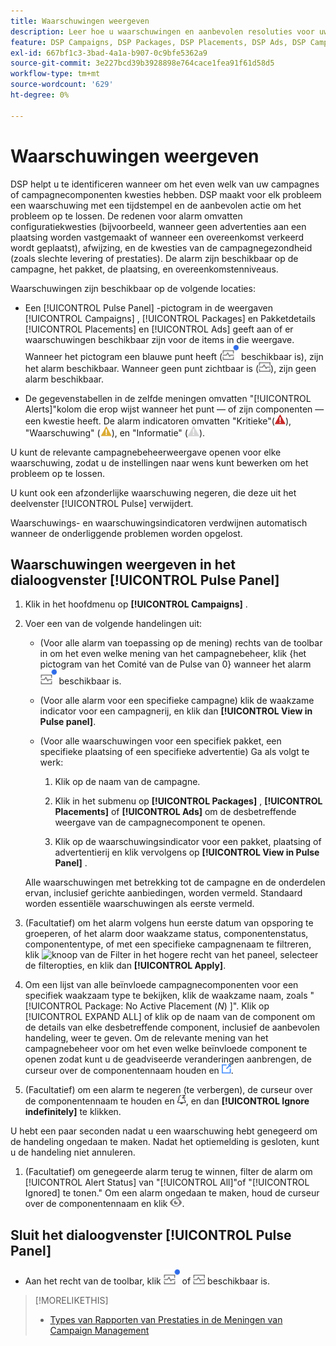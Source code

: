 ```yaml
---
title: Waarschuwingen weergeven
description: Leer hoe u waarschuwingen en aanbevolen resoluties voor uw campagnes en campagnecomponenten kunt weergeven.
feature: DSP Campaigns, DSP Packages, DSP Placements, DSP Ads, DSP Campaign Data Views
exl-id: 667bf1c3-3bad-4a1a-b907-0c9bfe5362a9
source-git-commit: 3e227bcd39b3928898e764cace1fea91f61d58d5
workflow-type: tm+mt
source-wordcount: '629'
ht-degree: 0%

---
```


# Waarschuwingen weergeven

DSP helpt u te identificeren wanneer om het even welk van uw campagnes of campagnecomponenten kwesties hebben. DSP maakt voor elk probleem een waarschuwing met een tijdstempel en de aanbevolen actie om het probleem op te lossen. De redenen voor alarm omvatten configuratiekwesties (bijvoorbeeld, wanneer geen advertenties aan een plaatsing worden vastgemaakt of wanneer een overeenkomst verkeerd wordt geplaatst), afwijzing, en de kwesties van de campagnegezondheid (zoals slechte levering of prestaties). De alarm zijn beschikbaar op de campagne, het pakket, de plaatsing, en overeenkomstenniveaus.

Waarschuwingen zijn beschikbaar op de volgende locaties:

* Een [!UICONTROL Pulse Panel] -pictogram in de weergaven [!UICONTROL Campaigns] , [!UICONTROL Packages] en Pakketdetails [!UICONTROL Placements] en [!UICONTROL Ads] geeft aan of er waarschuwingen beschikbaar zijn voor de items in die weergave. Wanneer het pictogram een blauwe punt heeft (![ pictogram van het Comité van de Puls wanneer het alarm ](/help/dsp/assets/alerts-panel.png " pictogram van het Comité van de Puls beschikbaar is wanneer het alarm ") beschikbaar is), zijn het alarm beschikbaar. Wanneer geen punt zichtbaar is (![Pictogram van deelvenster Start wanneer er geen waarschuwingen beschikbaar zijn](/help/dsp/assets/alerts-panel-empty.png "Pictogram van deelvenster Start wanneer er geen waarschuwingen beschikbaar zijn")), zijn geen alarm beschikbaar.

* De gegevenstabellen in de zelfde meningen omvatten &quot;[!UICONTROL Alerts]&quot;kolom die erop wijst wanneer het punt — of zijn componenten — een kwestie heeft. De alarm indicatoren omvatten &quot;Kritieke&quot;(![ Kritieke ](/help/dsp/assets/indicator-critical.png " Kritieke ")), &quot;Waarschuwing&quot; (![Waarschuwing](/help/dsp/assets/indicator-warning.png "Waarschuwing")), en &quot;Informatie&quot; (![ Informatie ](/help/dsp/assets/indicator-information.png " Informatie ")).

U kunt de relevante campagnebeheerweergave openen voor elke waarschuwing, zodat u de instellingen naar wens kunt bewerken om het probleem op te lossen.

U kunt ook een afzonderlijke waarschuwing negeren, die deze uit het deelvenster [!UICONTROL Pulse] verwijdert.

Waarschuwings- en waarschuwingsindicatoren verdwijnen automatisch wanneer de onderliggende problemen worden opgelost.

## Waarschuwingen weergeven in het dialoogvenster [!UICONTROL Pulse Panel]

1. Klik in het hoofdmenu op **[!UICONTROL Campaigns]** .

1. Voer een van de volgende handelingen uit:

   * (Voor alle alarm van toepassing op de mening) rechts van de toolbar in om het even welke mening van het campagnebeheer, klik {het pictogram van het Comité van de Pulse van 0} wanneer het alarm ![&#128279;](/help/dsp/assets/alerts-panel.png " het pictogram van het Comité van de Pulse beschikbaar is wanneer het alarm ") beschikbaar is.

   * (Voor alle alarm voor een specifieke campagne) klik de waakzame indicator voor een campagnerij, en klik dan **[!UICONTROL View in Pulse panel]**.

   * (Voor alle waarschuwingen voor een specifiek pakket, een specifieke plaatsing of een specifieke advertentie) Ga als volgt te werk:

      1. Klik op de naam van de campagne.

      1. Klik in het submenu op **[!UICONTROL Packages]** , **[!UICONTROL Placements]** of **[!UICONTROL Ads]** om de desbetreffende weergave van de campagnecomponent te openen.

      1. Klik op de waarschuwingsindicator voor een pakket, plaatsing of advertentierij en klik vervolgens op **[!UICONTROL View in Pulse Panel]** .

   Alle waarschuwingen met betrekking tot de campagne en de onderdelen ervan, inclusief gerichte aanbiedingen, worden vermeld. Standaard worden essentiële waarschuwingen als eerste vermeld.

1. (Facultatief) om het alarm volgens hun eerste datum van opsporing te groeperen, of het alarm door waakzame status, componentenstatus, componententype, of met een specifieke campagnenaam te filtreren, klik ![ knoop van de Filter ](/help/dsp/assets/filter.png) in het hogere recht van het paneel, selecteer de filteropties, en klik dan **[!UICONTROL Apply]**.

1. Om een lijst van alle beïnvloede campagnecomponenten voor een specifiek waakzaam type te bekijken, klik de waakzame naam, zoals &quot;[!UICONTROL Package: No Active Placement (*N*) &#x200B;]&quot;. Klik op [!UICONTROL EXPAND ALL] of klik op de naam van de component om de details van elke desbetreffende component, inclusief de aanbevolen handeling, weer te geven. Om de relevante mening van het campagnebeheer voor om het even welke beïnvloede component te openen zodat kunt u de geadviseerde veranderingen aanbrengen, de curseur over de componentennaam houden en ![ klikken gaat ](/help/dsp/assets/go-to-view.png " aan mening ").

1. (Facultatief) om een alarm te negeren (te verbergen), de curseur over de componentennaam te houden en ![ te klikken negeren ](/help/dsp/assets/alert-ignore.png " "), en dan **[!UICONTROL Ignore indefinitely]** te klikken. <!-- **[!UICONTROL Ignore alert for three days]**, **[!UICONTROL Ignore alert until next check]**, or **[!UICONTROL Ignore indefinitely] -->

U hebt een paar seconden nadat u een waarschuwing hebt genegeerd om de handeling ongedaan te maken. Nadat het optiemelding is gesloten, kunt u de handeling niet annuleren.

1. (Facultatief) om genegeerde alarm terug te winnen, filter de alarm om [!UICONTROL Alert Status] van &quot;[!UICONTROL All]&quot;of &quot;[!UICONTROL Ignored] te tonen.&quot; Om een alarm ongedaan te maken, houd de curseur over de componentennaam en klik ![ niet-negeert ](/help/dsp/assets/alert-un-ignore.png " ").

## Sluit het dialoogvenster [!UICONTROL Pulse Panel]

* Aan het recht van de toolbar, klik ![ pictogram van het Comité van de Puls wanneer het alarm ](/help/dsp/assets/alerts-panel.png " pictogram van het Comité van de Puls beschikbaar is wanneer het alarm ") of ![Pictogram van deelvenster Start wanneer er geen waarschuwingen beschikbaar zijn](/help/dsp/assets/alerts-panel-empty.png "Pictogram van deelvenster Start wanneer er geen waarschuwingen beschikbaar zijn") beschikbaar is.

>[!MORELIKETHIS]
>
>* [ Types van Rapporten van Prestaties in de Meningen van Campaign Management ](campaign-reports-about.md)
